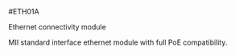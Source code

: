 <!--- PrjInfo ---> <!--- Please remove this line after manually editing --->
<!--- 00a56be08b96043df9e37d6aff7b6990 --->
<!--- Created:20170111-16:38: ---> 
<!--- Author:Mlab: ---> 
<!--- AuthorEmail:mlab@mlab.cz: ---> 
<!--- Tags:imported: ---> 
<!--- Ust:None: ---> 
<!--- Name:ETH01A: --->
#ETH01A 
<!--- LongName --->
Ethernet connectivity module
<!--- ELongName ---> 

<!--- Lead --->
MII standard interface ethernet module with full PoE compatibility.
<!--- ELead ---> 


​
​
<!--- Description --->
<!--- EDescription --->
<!--- Content --->
<!--- EContent --->
            